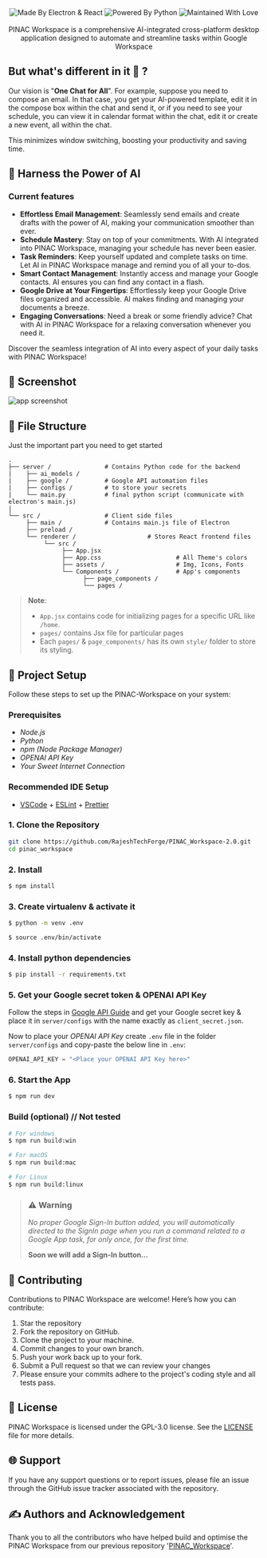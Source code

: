 <img src="https://github.com/RajeshTechForge/PINAC_Workspace-2.0/blob/main/assets/header.png" alt="">

<div align="center">

<img src="https://github.com/RajeshTechForge/PINAC_Workspace-2.0/blob/main/assets/build-with-electron-&-react.svg" alt="Made By Electron & React">
<img src="https://github.com/RajeshTechForge/PINAC_Workspace-2.0/blob/main/assets/powered-by-python.svg" alt="Powered By Python">
<img src="https://github.com/RajeshTechForge/PINAC_Workspace-2.0/blob/main/assets/maintained-with-love.svg" alt="Maintained With Love">
<br>
<br>
PINAC Workspace is a comprehensive AI-integrated cross-platform desktop application designed to automate and streamline tasks within Google Workspace
</div>

## But what's different in it 🤔 ?
Our vision is "**One Chat for All**". For example, suppose you need to compose an email. In that case, you get your AI-powered template, edit it in the compose box within the chat and send it, or if you need to see your schedule, you can view it in calendar format within the chat, edit it or create a new event, all within the chat.

This minimizes window switching, boosting your productivity and saving time.


## 🌟 Harness the Power of AI
### Current features

- **Effortless Email Management**: Seamlessly send emails and create drafts with the power of AI, making your communication smoother than ever.
- **Schedule Mastery**: Stay on top of your commitments. With AI integrated into PINAC Workspace, managing your schedule has never been easier.
- **Task Reminders**: Keep yourself updated and complete tasks on time. Let AI in PINAC Workspace manage and remind you of all your to-dos.
- **Smart Contact Management**: Instantly access and manage your Google contacts. AI ensures you can find any contact in a flash.
- **Google Drive at Your Fingertips**: Effortlessly keep your Google Drive files organized and accessible. AI makes finding and managing your documents a breeze.
- **Engaging Conversations**: Need a break or some friendly advice? Chat with AI in PINAC Workspace for a relaxing conversation whenever you need it.

Discover the seamless integration of AI into every aspect of your daily tasks with PINAC Workspace!  

## 📸 Screenshot
<img src="https://github.com/RajeshTechForge/PINAC_Workspace-2.0/blob/main/assets/screenshot.png" alt="app screenshot">

## 📁 File Structure
Just the important part you need to get started

    .
    ├── server /               # Contains Python code for the backend
    |    ├── ai_models /
    |    ├── google /          # Google API automation files
    |    ├── configs /         # to store your secrets
    |    └── main.py           # final python script (communicate with electron's main.js)
    |
    └── src /                  # Client side files
         ├── main /            # Contains main.js file of Electron
         ├── preload /         
         └── renderer /                    # Stores React frontend files
              └── src /
                   ├── App.jsx
                   ├── App.css                     # All Theme's colors
                   ├── assets /                    # Img, Icons, Fonts
                   └── Components /                # App's components
                         ├── page_components /  
                         └── pages /

> **Note**:
  > - `App.jsx` contains code for initializing pages for a specific URL like `/home`.
  > - `pages/` contains Jsx file for particular pages
  > - Each `pages/` & `page_components/` has its own `style/` folder to store its styling.

##  🚀 Project Setup
Follow these steps to set up the PINAC-Workspace on your system:

### Prerequisites
- _Node.js_
- _Python_
- _npm (Node Package Manager)_
- _OPENAI API Key_
- _Your Sweet Internet Connection_

### Recommended IDE Setup
- [VSCode](https://code.visualstudio.com/) + [ESLint](https://marketplace.visualstudio.com/items?itemName=dbaeumer.vscode-eslint) + [Prettier](https://marketplace.visualstudio.com/items?itemName=esbenp.prettier-vscode)

### 1. Clone the Repository
  ```bash
  git clone https://github.com/RajeshTechForge/PINAC_Workspace-2.0.git
  cd pinac_workspace
  ```

### 2. Install
  ```bash
  $ npm install
  ```
### 3. Create virtualenv & activate it
  ```bash
  $ python -m venv .env
  ```
  ```bash
  $ source .env/bin/activate
  ```
### 4. Install python dependencies
  ```bash
  $ pip install -r requirements.txt
  ```

### 5. Get your Google secret token & OPENAI API Key
  Follow the steps in <a href='https://github.com/RajeshTechForge/PINAC_Workspace-2.0/blob/main/Google%20API%20GUIDE.md'>Google API Guide</a> and get your Google secret key & place it in `server/configs` with the name exactly as `client_secret.json`.  
    
  Now to place your _OPENAI API Key_ create `.env` file in the folder `server/configs` and copy-paste the below line in `.env`:
  ```python
  OPENAI_API_KEY = "<Place your OPENAI API Key here>"
  ```

### 6. Start the App
  ```bash
  $ npm run dev
  ```

### Build (optional) // Not tested
  ```bash
  # For windows
  $ npm run build:win

  # For macOS
  $ npm run build:mac

  # For Linux
  $ npm run build:linux
  ```

> ### ⚠️ Warning
> _No proper Google Sign-In button added, you will automatically directed to the SignIn page when you run a command related to a Google App task, for only once, for the first time._  
>
> **Soon we will add a Sign-In button...**

## 💁 Contributing
Contributions to PINAC Workspace are welcome! Here’s how you can contribute:

1. Star the repository
2. Fork the repository on GitHub.
3. Clone the project to your machine.
4. Commit changes to your own branch.
5. Push your work back up to your fork.
6. Submit a Pull request so that we can review your changes
7. Please ensure your commits adhere to the project's coding style and all tests pass.

## 📄 License
PINAC Workspace is licensed under the GPL-3.0 license. See the <a href="https://github.com/RajeshTechForge/PINAC_Workspace-2.0/blob/main/LICENSE">LICENSE</a> file for more details.

## 🌐 Support
If you have any support questions or to report issues, please file an issue through the GitHub issue tracker associated with the repository.

## ✍️  Authors and Acknowledgement
Thank you to all the contributors who have helped build and optimise the PINAC Workspace from our previous repository '<a href="https://github.com/RajeshTechForge/PINAC_Workspace">PINAC_Workspace</a>'.
